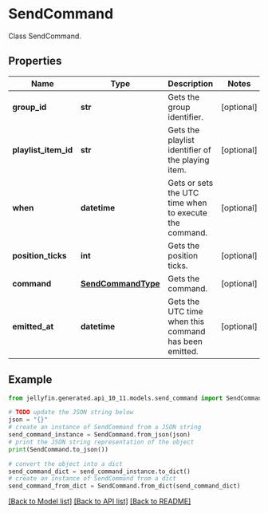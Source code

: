 # SendCommand

Class SendCommand.

## Properties

Name | Type | Description | Notes
------------ | ------------- | ------------- | -------------
**group_id** | **str** | Gets the group identifier. | [optional] 
**playlist_item_id** | **str** | Gets the playlist identifier of the playing item. | [optional] 
**when** | **datetime** | Gets or sets the UTC time when to execute the command. | [optional] 
**position_ticks** | **int** | Gets the position ticks. | [optional] 
**command** | [**SendCommandType**](SendCommandType.md) | Gets the command. | [optional] 
**emitted_at** | **datetime** | Gets the UTC time when this command has been emitted. | [optional] 

## Example

```python
from jellyfin.generated.api_10_11.models.send_command import SendCommand

# TODO update the JSON string below
json = "{}"
# create an instance of SendCommand from a JSON string
send_command_instance = SendCommand.from_json(json)
# print the JSON string representation of the object
print(SendCommand.to_json())

# convert the object into a dict
send_command_dict = send_command_instance.to_dict()
# create an instance of SendCommand from a dict
send_command_from_dict = SendCommand.from_dict(send_command_dict)
```
[[Back to Model list]](README.md#documentation-for-models) [[Back to API list]](README.md#documentation-for-api-endpoints) [[Back to README]](README.md)


